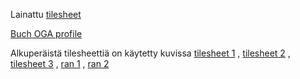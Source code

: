 Lainattu [tilesheet](https://opengameart.org/content/dungeon-tileset)

[Buch OGA profile](https://opengameart.org/users/buch) 

Alkuperäistä tilesheettiä on käytetty kuvissa [tilesheet 1](https://github.com/emlyy/ot-harjoitustyo/blob/master/src/images/cave_tilesheet-1.png) , [tilesheet 2](https://github.com/emlyy/ot-harjoitustyo/blob/master/src/images/cave_tilesheet-2.png) , [tilesheet 3](https://github.com/emlyy/ot-harjoitustyo/blob/master/src/images/cave_tilesheet-3.png) , [ran 1](https://github.com/emlyy/ot-harjoitustyo/blob/master/src/images/ran1.png) , [ran 2](https://github.com/emlyy/ot-harjoitustyo/blob/master/src/images/ran2.png)
